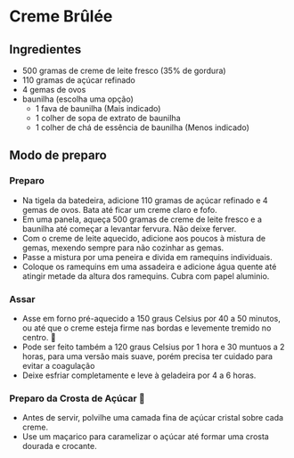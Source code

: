 # Creme Brûlée

## Ingredientes

- 500 gramas de creme de leite fresco (35% de gordura)
- 110 gramas de açúcar refinado
- 4 gemas de ovos
- baunilha (escolha uma opção)
  - 1 fava de baunilha (Mais indicado)
  - 1 colher de sopa de extrato de baunilha
  - 1 colher de chá de essência de baunilha (Menos indicado)

## Modo de preparo

### Preparo

- Na tigela da batedeira, adicione 110 gramas de açúcar refinado e 4 gemas de ovos. Bata até ficar um creme claro e fofo.
- Em uma panela, aqueça 500 gramas de creme de leite fresco e a baunilha até começar a levantar fervura. Não deixe ferver.
- Com o creme de leite aquecido, adicione aos poucos à mistura de gemas, mexendo sempre para não cozinhar as gemas.
- Passe a mistura por uma peneira e divida em ramequins individuais.
- Coloque os ramequins em uma assadeira e adicione água quente até atingir metade da altura dos ramequins. Cubra com papel aluminio.

### Assar

- Asse em forno pré-aquecido a 150 graus Celsius por 40 a 50 minutos, ou até que o creme esteja firme nas bordas e levemente tremido no centro. 🍮
 - Pode ser feito também a 120 graus Celsius por 1 hora e 30 muntuos a 2 horas, para uma versão mais suave, porém precisa ter cuidado para evitar a coagulação
- Deixe esfriar completamente e leve à geladeira por 4 a 6 horas.

### Preparo da Crosta de Açúcar 🍮

- Antes de servir, polvilhe uma camada fina de açúcar cristal sobre cada creme.
- Use um maçarico para caramelizar o açúcar até formar uma crosta dourada e crocante.